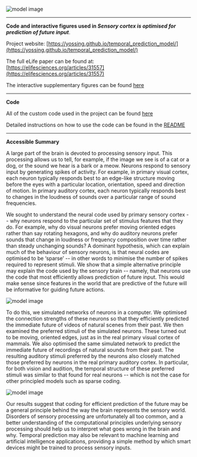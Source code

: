 ![model image](/figures/manuscript_figures/Figure1.png)

----

**Code and interactive figures used in *Sensory cortex is optimised for prediction of future input***.

Project website: [https://yossing.github.io/temporal_prediction_model/](https://yossing.github.io/temporal_prediction_model/)

The full eLife paper can be found at: [https://elifesciences.org/articles/31557](https://elifesciences.org/articles/31557)

The interactive supplementary figures can be found [here](https://yossing.github.io/temporal_prediction_model/figures/interactive_supplementary_figures.html)

----

**Code**

All of the custom code used in the project can be found [here](https://github.com/yossing/temporal_prediction_model/tree/master/src)

Detailed instructions on how to use the code can be found in the [README](https://github.com/yossing/temporal_prediction_model/tree/master/src/README.md) 

----

**Accessible Summary** 

A large part of the brain is devoted to processing sensory input. This processing allows us to tell, for example, if the image we see is of a cat or a dog, or the sound we hear is a bark or a meow. Neurons respond to sensory input by generating spikes of activity. For example, in primary visual cortex, each neuron typically responds best to an edge-like structure moving before the eyes with a particular location, orientation, speed and direction of motion. In primary auditory cortex, each neuron typically responds best to changes in the loudness of sounds over a particular range of sound frequencies.

We sought to understand the neural code used by primary sensory cortex -- why neurons respond to the particular set of stimulus features that they do. For example, why do visual neurons prefer moving oriented edges rather than say rotating hexagons, and why do auditory neurons prefer sounds that change in loudness or frequency composition over time rather than steady unchanging sounds? A dominant hypothesis, which can explain much of the behaviour of sensory neurons, is that neural codes are optimised to be ‘sparse’ -- in other words to minimise the number of spikes required to represent stimuli. We show that a simple alternative principle may explain the code used by the sensory brain -- namely, that neurons use the code that most efficiently allows prediction of future input. This would make sense since features in the world that are predictive of the future will be informative for guiding future actions.

![model image](/figures/manuscript_figures/Figure1.png)

To do this, we simulated networks of neurons in a computer. We optimised the connection strengths of these neurons so that they efficiently predicted the immediate future of videos of natural scenes from their past. We then examined the preferred stimuli of the simulated neurons. These turned out to be moving, oriented edges, just as in the real primary visual cortex of mammals. We also optimised the same simulated network to predict the immediate future of recordings of natural sounds from their past.  The resulting auditory stimuli preferred by the neurons also closely matched those preferred by neurons in the real primary auditory cortex. In particular, for both vision and audition, the temporal structure of these preferred stimuli was similar to that found for real neurons -- which is not the case for other principled models such as sparse coding.

![model image](/figures/manuscript_figures/Figure2.png)

Our results suggest that coding for efficient prediction of the future may be a general principle behind the way the brain represents the sensory world. Disorders of sensory processing are unfortunately all too common, and a better understanding of the computational principles underlying sensory processing should help us to interpret what goes wrong in the brain and why. Temporal prediction may also be relevant to machine learning and artificial intelligence applications, providing a simple method by which smart devices might be trained to process sensory inputs.
